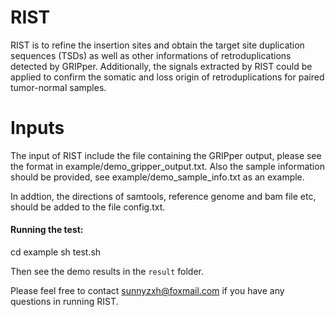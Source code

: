 # RIST
RIST is to refine the insertion sites and obtain the target site duplication sequences (TSDs) as well as other informations of retroduplications detected by GRIPper. 
Additionally, the signals extracted by RIST could be applied to confirm the somatic and loss origin of retroduplications for paired tumor-normal samples.

# Inputs
The input of RIST include the file containing the GRIPper output, please see the format in example/demo_gripper_output.txt.
Also the sample information should be provided, see example/demo_sample_info.txt as an example.

In addtion, the directions of samtools, reference genome and bam file etc, should be added to the file config.txt.

#### Running the test:
  cd example
  sh test.sh

Then see the demo results in the `result` folder.

Please feel free to contact sunnyzxh@foxmail.com if you have any questions in running RIST.
